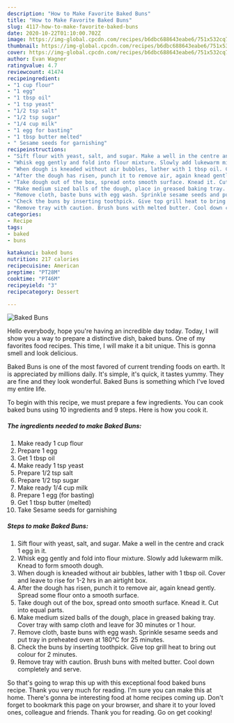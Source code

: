 ```yaml
---
description: "How to Make Favorite Baked Buns"
title: "How to Make Favorite Baked Buns"
slug: 4117-how-to-make-favorite-baked-buns
date: 2020-10-22T01:10:00.702Z
image: https://img-global.cpcdn.com/recipes/b6dbc688643eabe6/751x532cq70/baked-buns-recipe-main-photo.jpg
thumbnail: https://img-global.cpcdn.com/recipes/b6dbc688643eabe6/751x532cq70/baked-buns-recipe-main-photo.jpg
cover: https://img-global.cpcdn.com/recipes/b6dbc688643eabe6/751x532cq70/baked-buns-recipe-main-photo.jpg
author: Evan Wagner
ratingvalue: 4.7
reviewcount: 41474
recipeingredient:
- "1 cup flour"
- "1 egg"
- "1 tbsp oil"
- "1 tsp yeast"
- "1/2 tsp salt"
- "1/2 tsp sugar"
- "1/4 cup milk"
- "1 egg for basting"
- "1 tbsp butter melted"
- " Sesame seeds for garnishing"
recipeinstructions:
- "Sift flour with yeast, salt, and sugar. Make a well in the centre and crack 1 egg in it."
- "Whisk egg gently and fold into flour mixture. Slowly add lukewarm milk. Knead to form smooth dough."
- "When dough is kneaded without air bubbles, lather with 1 tbsp oil. Cover and leave to rise for 1-2 hrs in an airtight box."
- "After the dough has risen, punch it to remove air, again knead gently. Spread some flour onto a smooth surface."
- "Take dough out of the box, spread onto smooth surface. Knead it. Cut into equal parts."
- "Make medium sized balls of the dough, place in greased baking tray. Cover tray with samp cloth and leave for 30 minutes or 1 hour."
- "Remove cloth, baste buns with egg wash. Sprinkle sesame seeds and put tray in preheated oven at 180°C for 25 minutes."
- "Check the buns by inserting toothpick. Give top grill heat to bring out colour for 2 minutes."
- "Remove tray with caution. Brush buns with melted butter. Cool down completely and serve."
categories:
- Recipe
tags:
- baked
- buns

katakunci: baked buns 
nutrition: 217 calories
recipecuisine: American
preptime: "PT28M"
cooktime: "PT46M"
recipeyield: "3"
recipecategory: Dessert

---
```



![Baked Buns](https://img-global.cpcdn.com/recipes/b6dbc688643eabe6/751x532cq70/baked-buns-recipe-main-photo.jpg)

Hello everybody, hope you're having an incredible day today. Today, I will show you a way to prepare a distinctive dish, baked buns. One of my favorites food recipes. This time, I will make it a bit unique. This is gonna smell and look delicious.



Baked Buns is one of the most favored of current trending foods on earth. It is appreciated by millions daily. It's simple, it's quick, it tastes yummy. They are fine and they look wonderful. Baked Buns is something which I've loved my entire life.


To begin with this recipe, we must prepare a few ingredients. You can cook baked buns using 10 ingredients and 9 steps. Here is how you cook it.

<!--inarticleads1-->

##### The ingredients needed to make Baked Buns:

1. Make ready 1 cup flour
1. Prepare 1 egg
1. Get 1 tbsp oil
1. Make ready 1 tsp yeast
1. Prepare 1/2 tsp salt
1. Prepare 1/2 tsp sugar
1. Make ready 1/4 cup milk
1. Prepare 1 egg (for basting)
1. Get 1 tbsp butter (melted)
1. Take  Sesame seeds for garnishing




<!--inarticleads2-->

##### Steps to make Baked Buns:

1. Sift flour with yeast, salt, and sugar. Make a well in the centre and crack 1 egg in it.
1. Whisk egg gently and fold into flour mixture. Slowly add lukewarm milk. Knead to form smooth dough.
1. When dough is kneaded without air bubbles, lather with 1 tbsp oil. Cover and leave to rise for 1-2 hrs in an airtight box.
1. After the dough has risen, punch it to remove air, again knead gently. Spread some flour onto a smooth surface.
1. Take dough out of the box, spread onto smooth surface. Knead it. Cut into equal parts.
1. Make medium sized balls of the dough, place in greased baking tray. Cover tray with samp cloth and leave for 30 minutes or 1 hour.
1. Remove cloth, baste buns with egg wash. Sprinkle sesame seeds and put tray in preheated oven at 180°C for 25 minutes.
1. Check the buns by inserting toothpick. Give top grill heat to bring out colour for 2 minutes.
1. Remove tray with caution. Brush buns with melted butter. Cool down completely and serve.




So that's going to wrap this up with this exceptional food baked buns recipe. Thank you very much for reading. I'm sure you can make this at home. There's gonna be interesting food at home recipes coming up. Don't forget to bookmark this page on your browser, and share it to your loved ones, colleague and friends. Thank you for reading. Go on get cooking!
